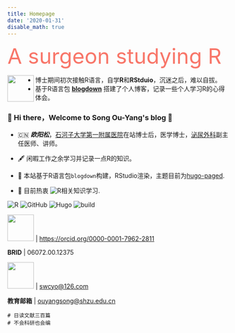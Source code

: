 ```yaml
---
title: Homepage
date: '2020-01-31'
disable_math: true
---
```


<font color=#f87669 size=12> A surgeon studying R </font>

<img src="https://simpleicons.org/icons/reactivex.svg"  align="left" width="60px"/>

-   博士期间初次接触R语言，自学**R**和**RStduio**，沉迷之后，难以自拔。
-   基于R语言包 [**blogdown**](https://github.com/rstudio/blogdown) 搭建了个人博客，记录一些个人学习R的心得体会。

### 👋 Hi there，Welcome to Song Ou-Yang's blog 👋

-   🇨🇳 ***欧阳松***，[石河子大学第一附属医院](https://www.sdyfy.com.cn/)在站博士后，医学博士，[泌尿外科](https://www.sdyfy.com.cn/#/deptDetail?list=%E6%B3%8C%E5%B0%BF%E5%A4%96%E7%A7%91&id=43)副主任医师、讲师。

-   🖋️ 闲暇工作之余学习并记录一点R的知识。

-   🔭 本站基于R语言包`blogdown`构建，RStudio渲染，主题目前为[hugo-paged](http://github.com/yihui/hugo-paged).

-   🌱 目前热衷 ![R](https://img.shields.io/badge/-R-5D4F85?style=flat&logo=haskell&logoColor=ffffff)相关知识学习.

![R](https://img.shields.io/badge/-R-00599C?style=flat&logo=c%252B%252B&logoColor=ffffff) ![GitHub](http://img.shields.io/badge/-GitHub-181717?style=flat&logo=github&logoColor=ffffff) ![Hugo](https://img.shields.io/badge/-Hugo-FF4088?style=flat&logo=hugo&logoColor=ffffff) ![build](https://img.shields.io/badge/build-passing-brightgreen)

<img src="https://orcid.org/assets/vectors/orcid.logo.svg" width="60px"/> \| <https://orcid.org/0000-0001-7962-2811>

**BRID** \| 06072.00.12375

<img src="https://mimg.127.net/logo/smart/126.png" width="60px"/> \| [swcyo\@126.com](mailto:swcyo@126.com "常用邮箱")

**教育邮箱** \| [ouyangsong\@shzu.edu.cn](mailto:ouyangsong@shzu.edu.cn "教育邮箱")

```         
# 日读文献三百篇
# 不会科研也会编
```
